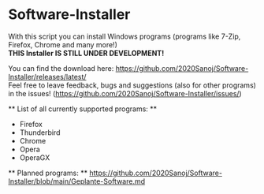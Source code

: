 # Software-Installer
 
With this script you can install Windows programs (programs like 7-Zip, Firefox, Chrome and many more!) <br/>
**THIS Installer IS STILL UNDER DEVELOPMENT!**

You can find the download here: https://github.com/2020Sanoj/Software-Installer/releases/latest/ <br/>
Feel free to leave feedback, bugs and suggestions (also for other programs) in the issues! (https://github.com/2020Sanoj/Software-Installer/issues/)

** List of all currently supported programs: **
  - Firefox
  - Thunderbird
  - Chrome
  - Opera
  - OperaGX
 
** Planned programs: **
https://github.com/2020Sanoj/Software-Installer/blob/main/Geplante-Software.md